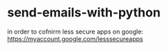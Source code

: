 # send-emails-with-python
in order to cofnirm less secure apps on google: https://myaccount.google.com/lesssecureapps
